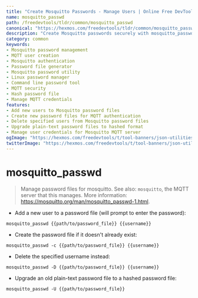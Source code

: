 ```yaml
---
title: "Create Mosquitto Passwords - Manage Users | Online Free DevTools by Hexmos"
name: mosquitto_passwd
path: /freedevtools/tldr/common/mosquitto_passwd
canonical: "https://hexmos.com/freedevtools/tldr/common/mosquitto_passwd/"
description: "Create Mosquitto passwords securely with mosquitto_passwd. Manage MQTT user accounts, add, delete, and upgrade credentials. Free online tool, no registration required."
category: common
keywords:
- Mosquitto password management
- MQTT user creation
- Mosquitto authentication
- Password file generator
- Mosquitto password utility
- Linux password manager
- Command line password tool
- MQTT security
- Hash password file
- Manage MQTT credentials
features:
- Add new users to Mosquitto password files
- Create new password files for MQTT authentication
- Delete specified users from Mosquitto password files
- Upgrade plain-text password files to hashed format
- Manage user credentials for Mosquitto MQTT server
ogImage: "https://hexmos.com/freedevtools/t/tool-banners/json-utilities-banner.png"
twitterImage: "https://hexmos.com/freedevtools/t/tool-banners/json-utilities-banner.png"
---
```


# mosquitto_passwd

> Manage password files for mosquitto.
> See also: `mosquitto`, the MQTT server that this manages.
> More information: <https://mosquitto.org/man/mosquitto_passwd-1.html>.

- Add a new user to a password file (will prompt to enter the password):

`mosquitto_passwd {{path/to/password_file}} {{username}}`

- Create the password file if it doesn't already exist:

`mosquitto_passwd -c {{path/to/password_file}} {{username}}`

- Delete the specified username instead:

`mosquitto_passwd -D {{path/to/password_file}} {{username}}`

- Upgrade an old plain-text password file to a hashed password file:

`mosquitto_passwd -U {{path/to/password_file}}`
